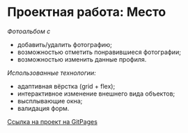 # Проектная работа: Место

*Фотоальбом с*
* добавить/удалить фотографию;
* возможностью отметить понравившиеся фотографии;
* возможностью изменить данные профиля.

*Использованные технологии:*
* адаптивная вёрстка (grid + flex);
* интерактивное изменение внешнего вида объектов;
* высплывающие окна;
* валидация форм.

[Ссылка на проект на GitPages](https://vsevolod-scherbinin.github.io/mesto/)
